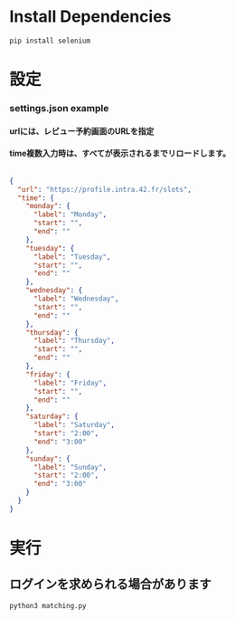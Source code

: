 
# Install Dependencies
```shell
pip install selenium
```


# 設定
### settings.json example
#### urlには、レビュー予約画面のURLを指定
#### time複数入力時は、すべてが表示されるまでリロードします。
```json:settings.json

{
  "url": "https://profile.intra.42.fr/slots",
  "time": {
    "monday": {
      "label": "Monday",
      "start": "",
      "end": ""
    },
    "tuesday": {
      "label": "Tuesday",
      "start": "",
      "end": ""
    },
    "wednesday": {
      "label": "Wednesday",
      "start": "",
      "end": ""
    },
    "thursday": {
      "label": "Thursday",
      "start": "",
      "end": ""
    },
    "friday": {
      "label": "Friday",
      "start": "",
      "end": ""
    },
    "saturday": {
      "label": "Saturday",
      "start": "2:00",
      "end": "3:00"
    },
    "sunday": {
      "label": "Sunday",
      "start": "2:00",
      "end": "3:00"
    }
  }
}

```


# 実行
## ログインを求められる場合があります
```
python3 matching.py
```

